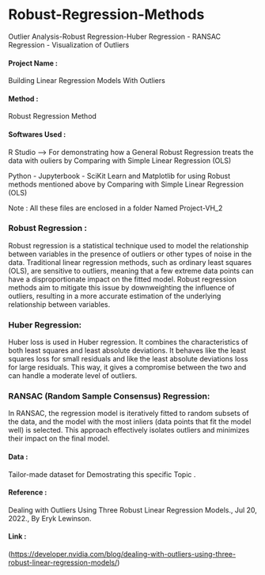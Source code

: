 # Robust-Regression-Methods
Outlier Analysis-Robust Regression-Huber Regression - RANSAC Regression - Visualization of Outliers 

#### Project Name :
Building Linear Regression Models With Outliers

#### Method :
Robust Regression Method 

#### Softwares Used :
R Studio --> For demonstrating how a General Robust Regression treats the data with ouliers by Comparing with Simple Linear Regression (OLS) 

Python - Jupyterbook - SciKit Learn and Matplotlib for using Robust methods mentioned above by Comparing with Simple Linear Regression (OLS)

Note : All these files are enclosed in a folder Named Project-VH_2 

### Robust Regression :
Robust regression is a statistical technique used to model the relationship between variables in the presence of outliers or other types of noise in the data. Traditional linear regression methods, such as ordinary least squares (OLS), are sensitive to outliers, meaning that a few extreme data points can have a disproportionate impact on the fitted model. Robust regression methods aim to mitigate this issue by downweighting the influence of outliers, resulting in a more accurate estimation of the underlying relationship between variables.

### Huber Regression:
Huber loss is used in Huber regression. It combines the characteristics of both least squares and least absolute deviations. It behaves like the least squares loss for small residuals and like the least absolute deviations loss for large residuals. This way, it gives a compromise between the two and can handle a moderate level of outliers.

### RANSAC (Random Sample Consensus) Regression:
In RANSAC, the regression model is iteratively fitted to random subsets of the data, and the model with the most inliers (data points that fit the model well) is selected. This approach effectively isolates outliers and minimizes their impact on the final model.

#### Data :
Tailor-made dataset for Demostrating this specific Topic .

#### Reference : 
Dealing with Outliers Using Three Robust Linear Regression Models.,
Jul 20, 2022.,
By Eryk Lewinson.
#### Link :
(https://developer.nvidia.com/blog/dealing-with-outliers-using-three-robust-linear-regression-models/)
